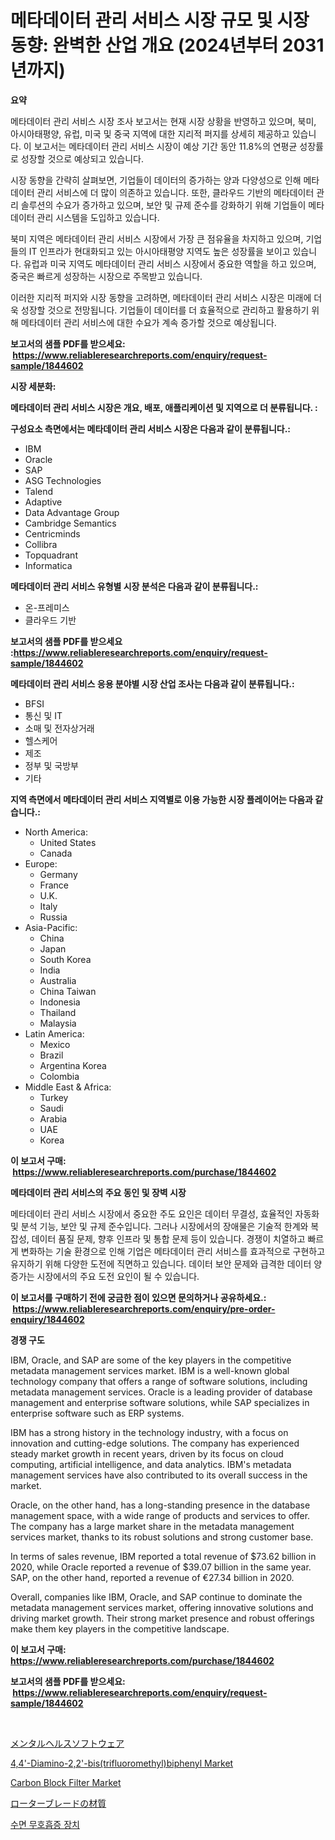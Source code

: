 <p><h1>메타데이터 관리 서비스 시장 규모 및 시장 동향: 완벽한 산업 개요 (2024년부터 2031년까지)</h1></p><p><strong>요약</strong></p>
<p><p>메타데이터 관리 서비스 시장 조사 보고서는 현재 시장 상황을 반영하고 있으며, 북미, 아시아태평양, 유럽, 미국 및 중국 지역에 대한 지리적 퍼지를 상세히 제공하고 있습니다. 이 보고서는 메타데이터 관리 서비스 시장이 예상 기간 동안 11.8%의 연평균 성장률로 성장할 것으로 예상되고 있습니다.</p><p>시장 동향을 간략히 살펴보면, 기업들이 데이터의 증가하는 양과 다양성으로 인해 메타데이터 관리 서비스에 더 많이 의존하고 있습니다. 또한, 클라우드 기반의 메타데이터 관리 솔루션의 수요가 증가하고 있으며, 보안 및 규제 준수를 강화하기 위해 기업들이 메타데이터 관리 시스템을 도입하고 있습니다.</p><p>북미 지역은 메타데이터 관리 서비스 시장에서 가장 큰 점유율을 차지하고 있으며, 기업들의 IT 인프라가 현대화되고 있는 아시아태평양 지역도 높은 성장률을 보이고 있습니다. 유럽과 미국 지역도 메타데이터 관리 서비스 시장에서 중요한 역할을 하고 있으며, 중국은 빠르게 성장하는 시장으로 주목받고 있습니다.</p><p>이러한 지리적 퍼지와 시장 동향을 고려하면, 메타데이터 관리 서비스 시장은 미래에 더욱 성장할 것으로 전망됩니다. 기업들이 데이터를 더 효율적으로 관리하고 활용하기 위해 메타데이터 관리 서비스에 대한 수요가 계속 증가할 것으로 예상됩니다.</p></p>
<p><strong>보고서의 샘플 PDF를 받으세요: &nbsp;<a href="https://www.reliableresearchreports.com/enquiry/request-sample/1844602">https://www.reliableresearchreports.com/enquiry/request-sample/1844602</a></strong></p>
<p><strong>시장 세분화:</strong></p>
<p><strong> 메타데이터 관리 서비스 시장은 개요, 배포, 애플리케이션 및 지역으로 더 분류됩니다. :</strong></p>
<p><strong>구성요소 측면에서는 메타데이터 관리 서비스 시장은 다음과 같이 분류됩니다.:</strong></p>
<p><ul><li>IBM</li><li>Oracle</li><li>SAP</li><li>ASG Technologies</li><li>Talend</li><li>Adaptive</li><li>Data Advantage Group</li><li>Cambridge Semantics</li><li>Centricminds</li><li>Collibra</li><li>Topquadrant</li><li>Informatica</li></ul></p>
<p><strong> 메타데이터 관리 서비스 유형별 시장 분석은 다음과 같이 분류됩니다.:</strong></p>
<p><ul><li>온-프레미스</li><li>클라우드 기반</li></ul></p>
<p><strong>보고서의 샘플 PDF를 받으세요 :<a href="https://www.reliableresearchreports.com/enquiry/request-sample/1844602">https://www.reliableresearchreports.com/enquiry/request-sample/1844602</a></strong></p>
<p><strong> 메타데이터 관리 서비스 응용 분야별 시장 산업 조사는 다음과 같이 분류됩니다.:</strong></p>
<p><ul><li>BFSI</li><li>통신 및 IT</li><li>소매 및 전자상거래</li><li>헬스케어</li><li>제조</li><li>정부 및 국방부</li><li>기타</li></ul></p>
<p><strong>지역 측면에서 메타데이터 관리 서비스 지역별로 이용 가능한 시장 플레이어는 다음과 같습니다.:</strong></p>
<p><ul>
    <li>
        North America:
        <ul>
            <li>United States</li>
            <li>Canada</li>
        </ul>
    </li>
    <li>
        Europe:
        <ul>
            <li>Germany</li>
            <li>France</li>
            <li>U.K.</li>
            <li>Italy</li>
            <li>Russia</li>
        </ul>
    </li>
    <li>
        Asia-Pacific:
        <ul>
            <li>China</li>
            <li>Japan</li>
            <li>South Korea</li>
            <li>India</li>
            <li>Australia</li>
            <li>China Taiwan</li>
            <li>Indonesia</li>
            <li>Thailand</li>
            <li>Malaysia</li>
        </ul>
    </li>
    <li>
        Latin America:
        <ul>
            <li>Mexico</li>
            <li>Brazil</li>
            <li>Argentina Korea</li>
            <li>Colombia</li>
        </ul>
    </li>
    <li>
        Middle East & Africa:
        <ul>
            <li>Turkey</li>
            <li>Saudi</li>
            <li>Arabia</li>
            <li>UAE</li>
            <li>Korea</li>
        </ul>
    </li>
    </ul></p>
<p><strong>이 보고서 구매: &nbsp;<a href="https://www.reliableresearchreports.com/purchase/1844602">https://www.reliableresearchreports.com/purchase/1844602</a></strong></p>
<p><strong>메타데이터 관리 서비스의 주요 동인 및 장벽 시장</strong></p>
<p><p>메타데이터 관리 서비스 시장에서 중요한 주도 요인은 데이터 무결성, 효율적인 자동화 및 분석 기능, 보안 및 규제 준수입니다. 그러나 시장에서의 장애물은 기술적 한계와 복잡성, 데이터 품질 문제, 향후 인프라 및 통합 문제 등이 있습니다. 경쟁이 치열하고 빠르게 변화하는 기술 환경으로 인해 기업은 메타데이터 관리 서비스를 효과적으로 구현하고 유지하기 위해 다양한 도전에 직면하고 있습니다. 데이터 보안 문제와 급격한 데이터 양 증가는 시장에서의 주요 도전 요인이 될 수 있습니다.</p></p>
<p><strong>이 보고서를 구매하기 전에 궁금한 점이 있으면 문의하거나 공유하세요.: &nbsp;<a href="https://www.reliableresearchreports.com/enquiry/pre-order-enquiry/1844602">https://www.reliableresearchreports.com/enquiry/pre-order-enquiry/1844602</a></strong></p>
<p><strong>경쟁 구도</strong></p>
<p><p>IBM, Oracle, and SAP are some of the key players in the competitive metadata management services market. IBM is a well-known global technology company that offers a range of software solutions, including metadata management services. Oracle is a leading provider of database management and enterprise software solutions, while SAP specializes in enterprise software such as ERP systems.</p><p>IBM has a strong history in the technology industry, with a focus on innovation and cutting-edge solutions. The company has experienced steady market growth in recent years, driven by its focus on cloud computing, artificial intelligence, and data analytics. IBM's metadata management services have also contributed to its overall success in the market.</p><p>Oracle, on the other hand, has a long-standing presence in the database management space, with a wide range of products and services to offer. The company has a large market share in the metadata management services market, thanks to its robust solutions and strong customer base.</p><p>In terms of sales revenue, IBM reported a total revenue of $73.62 billion in 2020, while Oracle reported a revenue of $39.07 billion in the same year. SAP, on the other hand, reported a revenue of €27.34 billion in 2020.</p><p>Overall, companies like IBM, Oracle, and SAP continue to dominate the metadata management services market, offering innovative solutions and driving market growth. Their strong market presence and robust offerings make them key players in the competitive landscape.</p></p>
<p><strong>이 보고서 구매: &nbsp; <a href="https://www.reliableresearchreports.com/purchase/1844602">https://www.reliableresearchreports.com/purchase/1844602</a></strong></p>
<p><strong>보고서의 샘플 PDF를 받으세요: &nbsp;<a href="https://www.reliableresearchreports.com/enquiry/request-sample/1844602">https://www.reliableresearchreports.com/enquiry/request-sample/1844602</a></strong><strong></strong></p>
<p>&nbsp;</p>
<p><p><a href="https://github.com/ksxzwxabcuynh011/Market-Research-Report-List-1/blob/main/5960392185715.md">メンタルヘルスソフトウェア</a></p><p><a href="https://issuu.com/reportprime-2/docs/44-diamino-22-bistrifluoromethylbip_795d64baf9364f">4,4'-Diamino-2,2'-bis(trifluoromethyl)biphenyl Market</a></p><p><a href="https://view.publitas.com/reportprime-1/carbon-block-filter-market-size-2024-2031-global-industrial-analysis-key-geographical-regions-market-share-top-key-players-product-types-and-forecast-research-report/">Carbon Block Filter Market</a></p><p><a href="https://medium.com/@kaywitting1/%E3%83%AD%E3%83%BC%E3%82%BF%E3%83%BC%E3%83%96%E3%83%AC%E3%83%BC%E3%83%89%E6%9D%90%E6%96%99%E5%B8%82%E5%A0%B4-%E7%A8%AE%E9%A1%9E-%E3%82%A2%E3%83%97%E3%83%AA%E3%82%B1%E3%83%BC%E3%82%B7%E3%83%A7%E3%83%B3-%E5%9C%B0%E7%90%86%E3%81%AB%E3%82%88%E3%82%8B%E7%B7%8F%E5%90%88%E8%A9%95%E4%BE%A1-a844e88c1c13">ローターブレードの材質</a></p><p><a href="https://medium.com/@jonharrtis67676y/%EC%88%98%EB%A9%B4-%EB%AC%B4%ED%98%B8%ED%9D%A1-%EA%B8%B0%EA%B8%B0-%EC%8B%9C%EC%9E%A5-%EA%B7%9C%EB%AA%A8-cagr-%ED%8A%B8%EB%A0%8C%EB%93%9C-2024-2030-eca007a5c11d">수면 무호흡증 장치</a></p></p>